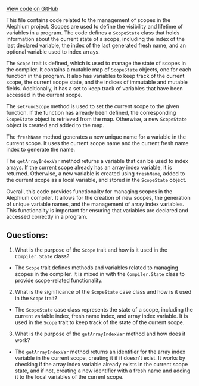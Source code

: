 [View code on GitHub](https://github.com/alephium/alephium/ralph/src/main/scala/org/alephium/ralph/Scope.scala)

This file contains code related to the management of scopes in the Alephium project. Scopes are used to define the visibility and lifetime of variables in a program. The code defines a `ScopeState` class that holds information about the current state of a scope, including the index of the last declared variable, the index of the last generated fresh name, and an optional variable used to index arrays.

The `Scope` trait is defined, which is used to manage the state of scopes in the compiler. It contains a mutable map of `ScopeState` objects, one for each function in the program. It also has variables to keep track of the current scope, the current scope state, and the indices of immutable and mutable fields. Additionally, it has a set to keep track of variables that have been accessed in the current scope.

The `setFuncScope` method is used to set the current scope to the given function. If the function has already been defined, the corresponding `ScopeState` object is retrieved from the map. Otherwise, a new `ScopeState` object is created and added to the map.

The `freshName` method generates a new unique name for a variable in the current scope. It uses the current scope name and the current fresh name index to generate the name.

The `getArrayIndexVar` method returns a variable that can be used to index arrays. If the current scope already has an array index variable, it is returned. Otherwise, a new variable is created using `freshName`, added to the current scope as a local variable, and stored in the `ScopeState` object.

Overall, this code provides functionality for managing scopes in the Alephium compiler. It allows for the creation of new scopes, the generation of unique variable names, and the management of array index variables. This functionality is important for ensuring that variables are declared and accessed correctly in a program.
## Questions: 
 1. What is the purpose of the `Scope` trait and how is it used in the `Compiler.State` class?
- The `Scope` trait defines methods and variables related to managing scopes in the compiler. It is mixed in with the `Compiler.State` class to provide scope-related functionality.

2. What is the significance of the `ScopeState` case class and how is it used in the `Scope` trait?
- The `ScopeState` case class represents the state of a scope, including the current variable index, fresh name index, and array index variable. It is used in the `Scope` trait to keep track of the state of the current scope.

3. What is the purpose of the `getArrayIndexVar` method and how does it work?
- The `getArrayIndexVar` method returns an identifier for the array index variable in the current scope, creating it if it doesn't exist. It works by checking if the array index variable already exists in the current scope state, and if not, creating a new identifier with a fresh name and adding it to the local variables of the current scope.